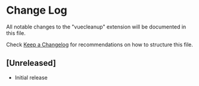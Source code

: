 # Change Log

All notable changes to the "vuecleanup" extension will be documented in this file.

Check [Keep a Changelog](http://keepachangelog.com/) for recommendations on how to structure this file.

## [Unreleased]

- Initial release